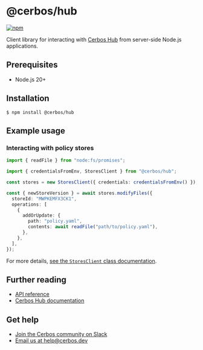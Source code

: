 # @cerbos/hub

[![npm](https://img.shields.io/npm/v/@cerbos/hub?style=flat-square)](https://www.npmjs.com/package/@cerbos/hub)

Client library for interacting with [Cerbos Hub](https://www.cerbos.dev/product-cerbos-hub) from server-side Node.js applications.

## Prerequisites

- Node.js 20+

## Installation

```console
$ npm install @cerbos/hub
```

## Example usage

### Interacting with policy stores

```typescript
import { readFile } from "node:fs/promises";

import { credentialsFromEnv, StoresClient } from "@cerbos/hub";

const stores = new StoresClient({ credentials: credentialsFromEnv() });

const { newStoreVersion } = await stores.modifyFiles({
  storeId: "MWPKEMFX3CK1",
  operations: [
    {
      addOrUpdate: {
        path: "policy.yaml",
        contents: await readFile("path/to/policy.yaml"),
      },
    },
  ],
});
```

For more details, [see the `StoresClient` class documentation](../../docs/hub.storesclient.md).

## Further reading

- [API reference](../../docs/hub.md)
- [Cerbos Hub documentation](https://docs.cerbos.dev/cerbos-hub/)

## Get help

- [Join the Cerbos community on Slack](http://go.cerbos.io/slack)
- [Email us at help@cerbos.dev](mailto:help@cerbos.dev)
